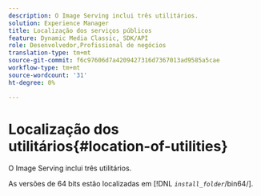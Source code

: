 ```yaml
---
description: O Image Serving inclui três utilitários.
solution: Experience Manager
title: Localização dos serviços públicos
feature: Dynamic Media Classic, SDK/API
role: Desenvolvedor,Profissional de negócios
translation-type: tm+mt
source-git-commit: f6c97606d7a4209427316d7367013ad9585a5cae
workflow-type: tm+mt
source-wordcount: '31'
ht-degree: 0%

---
```



# Localização dos utilitários{#location-of-utilities}

O Image Serving inclui três utilitários.

As versões de 64 bits estão localizadas em [!DNL *`install_folder`*/bin64/].

